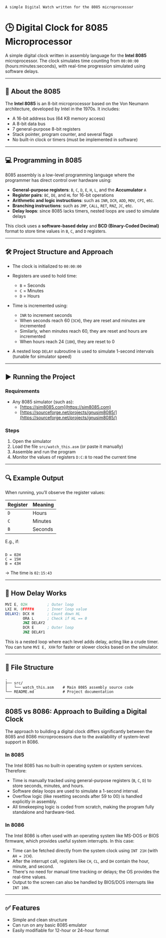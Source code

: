     A simple Digital Watch written for the 8085 microprocessor


# 🕒 Digital Clock for 8085 Microprocessor

A simple digital clock written in assembly language for the **Intel 8085** microprocessor. The clock simulates time counting from `00:00:00` (hours:minutes:seconds), with real-time progression simulated using software delays.

---

## 🧠 About the 8085

The **Intel 8085** is an 8-bit microprocessor based on the Von Neumann architecture, developed by Intel in the 1970s. It includes:

- A 16-bit address bus (64 KB memory access)
- A 8-bit data bus
- 7 general-purpose 8-bit registers
- Stack pointer, program counter, and several flags
- No built-in clock or timers (must be implemented in software)

---

## 💻 Programming in 8085

8085 assembly is a low-level programming language where the programmer has direct control over hardware using:
- **General-purpose registers**: `B`, `C`, `D`, `E`, `H`, `L`, and the **Accumulator** `A`
- **Register pairs**: `BC`, `DE`, and `HL` for 16-bit operations
- **Arithmetic and logic instructions**: such as `INR`, `DCR`, `ADD`, `MOV`, `CPI`, etc.
- **Branching instructions**: such as `JMP`, `CALL`, `RET`, `RNZ`, `JC`, etc.
- **Delay loops**: since 8085 lacks timers, nested loops are used to simulate delays

This clock uses a **software-based delay** and **BCD (Binary-Coded Decimal)** format to store time values in `B`, `C`, and `D` registers.

---

## 🛠️ Project Structure and Approach

- The clock is initialized to `00:00:00`
- Registers are used to hold time:
  - `B` = Seconds
  - `C` = Minutes
  - `D` = Hours
- Time is incremented using:
  - `INR` to increment seconds
  - When seconds reach 60 (`3CH`), they are reset and minutes are incremented
  - Similarly, when minutes reach 60, they are reset and hours are incremented
  - When hours reach 24 (`18H`), they are reset to 0

- A nested loop `DELAY` subroutine is used to simulate 1-second intervals (tunable for simulator speed)

---

## ▶️ Running the Project

### Requirements
- Any 8085 simulator (such as):
  - [https://sim8085.com](https://sim8085.com)
  - [https://sourceforge.net/projects/gnusim8085/](https://sourceforge.net/projects/gnusim8085/)

### Steps
1. Open the simulator
2. Load the file `src/watch_this.asm` (or paste it manually)
3. Assemble and run the program
4. Monitor the values of registers `D:C:B` to read the current time

---

## 🔍 Example Output

When running, you’ll observe the register values:

| Register | Meaning |
|----------|---------|
| `D`      | Hours   |
| `C`      | Minutes |
| `B`      | Seconds |

E.g., if:
```

D = 02H
C = 15H
B = 43H

````
→ The time is `02:15:43`

---

## 🧪 How Delay Works

```asm
MVI E, 02H         ; Outer loop
LXI H, 0FFFFH      ; Inner loop value
DELAY2: DCX H      ; Count down HL
        ORA L      ; Check if HL == 0
        JNZ DELAY2
        DCR E      ; Outer loop
        JNZ DELAY1
````

This is a nested loop where each level adds delay, acting like a crude timer. You can tune `MVI E, XXH` for faster or slower clocks based on the simulator.

---

## 📁 File Structure

```
.
├── src/
│   └── watch_this.asm    # Main 8085 assembly source code
└── README.md             # Project documentation
```

---

## 8085 vs 8086: Approach to Building a Digital Clock

The approach to building a digital clock differs significantly between the 8085 and 8086 microprocessors due to the availability of system-level support in 8086.

### In 8085

The Intel 8085 has no built-in operating system or system services. Therefore:

* Time is manually tracked using general-purpose registers (`B`, `C`, `D`) to store seconds, minutes, and hours.
* Software delay loops are used to simulate a 1-second interval.
* Overflow logic (like resetting seconds after 59 to 00) is handled explicitly in assembly.
* All timekeeping logic is coded from scratch, making the program fully standalone and hardware-tied.

### In 8086

The Intel 8086 is often used with an operating system like MS-DOS or BIOS firmware, which provides useful system interrupts. In this case:

* Time can be fetched directly from the system clock using `INT 21H` (with `AH = 2CH`).
* After the interrupt call, registers like `CH`, `CL`, and `DH` contain the hour, minute, and second.
* There's no need for manual time tracking or delays; the OS provides the real-time values.
* Output to the screen can also be handled by BIOS/DOS interrupts like `INT 10H`.

---

## ✅ Features

* Simple and clean structure
* Can run on any basic 8085 emulator
* Easily modifiable for 12-hour or 24-hour format
